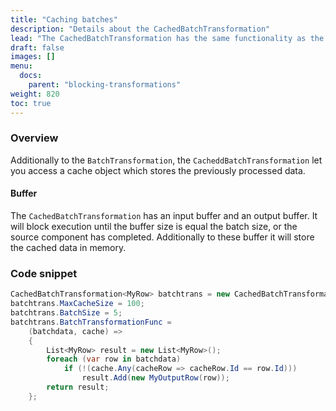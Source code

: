 ```yaml
---
title: "Caching batches"
description: "Details about the CachedBatchTransformation"
lead: "The CachedBatchTransformation has the same functionality as the BatchTransformation, but offers additionally a cache manager object to access previously processed batches of data."
draft: false
images: []
menu:
  docs:
    parent: "blocking-transformations"
weight: 820
toc: true
---
```



### Overview

Additionally to the `BatchTransformation`, the `CacheddBatchTransformation` let you access a cache object which stores the previously processed data. 

#### Buffer

The `CachedBatchTransformation` has an input buffer and an output buffer. It will block execution until the buffer size is equal the batch size, or the source component has completed. Additionally to these buffer it will store the cached data in memory. 

### Code snippet

```C#
CachedBatchTransformation<MyRow> batchtrans = new CachedBatchTransformation<MyRow>();
batchtrans.MaxCacheSize = 100;
batchtrans.BatchSize = 5;
batchtrans.BatchTransformationFunc =
    (batchdata, cache) =>
    {
        List<MyRow> result = new List<MyRow>();
        foreach (var row in batchdata)
            if (!(cache.Any(cacheRow => cacheRow.Id == row.Id)))
                result.Add(new MyOutputRow(row));
        return result;
    };
```
